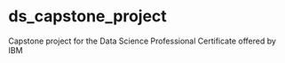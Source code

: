 # ds_capstone_project
Capstone project for the Data Science Professional Certificate offered by IBM
